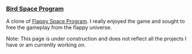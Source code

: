 ### [Bird Space Program](http://github.com/putterson/birdsp)
A clone of [Flappy Space Program](http://corpsmoderne.itch.io/flappy-space-program). I really enjoyed the game and sought to free the gameplay from the flappy universe.

Note: This page is under construction and does not reflect all the projects I have or am currently working on.
